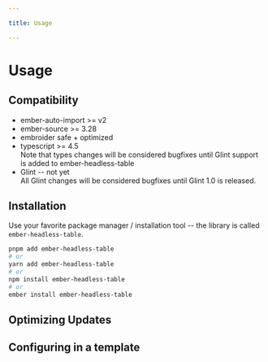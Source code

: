 ```yaml
---

title: Usage

---
```


# Usage

<!-- No content, because the demo is rendered next -->

## Compatibility

* ember-auto-import >= v2
* ember-source >= 3.28
* embroider safe + optimized
* typescript >= 4.5<br>
  Note that types changes will be considered bugfixes until Glint support is added to ember-headless-table
* Glint -- not yet<br>
  All Glint changes will be considered bugfixes until Glint 1.0 is released.

## Installation

Use your favorite package manager / installation tool -- the library is called `ember-headless-table`.

```bash
pnpm add ember-headless-table
# or
yarn add ember-headless-table
# or
npm install ember-headless-table
# or
ember install ember-headless-table
```

## Optimizing Updates

## Configuring in a template

